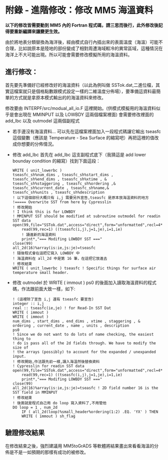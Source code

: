 # 附錄 - 進階修改：修改 MM5 海溫資料

**以下的修改皆需要動到 MM5 內的 Fortran 程式碼，請三思而後行，此外修改後記得要重新編譯來讓變更生效。**

由於將地表分類替換為海洋後，經由模式自行內插出來的表面溫度（海溫）可能不合理，比如說原本是陸地的部份變成了相對周遭海域較冷的異常區域，這種情況在海洋上不大可能出現。所以可能會需要修改模擬所用的海溫資料。

## 進行修改：

首先要先準備好已經修改好的海溫資料（以此為例叫做 SSTok.dat,二進位檔，其實這檔案就只是個格點數跟模式設定一樣的二維溫度分佈場），要準備這資料最簡單的方式就是拿原本模式輸出的的海溫資料來修改。

修改要由 INTERPF/src/modual_all_io.F 這裡開始。(供模式模擬用的海溫資料似乎是會出現在 MMINPUT 以及 LOWBDY 這兩個檔案裡面)
會需要修改裡面的 add_lbc 以及 outmodel 這兩個副程式

* 若手邊沒有海溫資料...
可以先在這檔案裡面加入一段程式碼讓它輸出 tseasfc 這個變數（應該是 Temperature - Sea Surface 的縮寫吧）再把這裡的值改成你想要的分佈情況。

* 修改 add_lbc
首先在 add_lbc 這支副程式底下（我猜這是 add lower bounday condition 的縮寫）找到下面這段：
    ```
    WRITE ( unit_lowerbc )
    tseasfc_sh%num_dims , tseasfc_sh%start_dims ,
    tseasfc_sh%end_dims , tseasfc_sh%xtime , &
    tseasfc_sh%staggering , tseasfc_sh%ordering ,&
    tseasfc_sh%current_date , tseasfc_sh%name,&
    tseasfc_sh%units , tseasfc_sh%description
    ! 以下這個部份大概只有 i,j 需要另外宣告,tseasfc 是原本放海溫資料的地方
    !===== Overwrite SST from here by Cypresslin
    ! 修改開始
    ! I think this is for LOWBDY
    ! MMINPUT SST should be modified at subroutine outmodel for readin SST data
    open(99,file="SSTok.dat",access="direct",form="unformatted",recl=4*ie*je,status="old")
        read(99,rec=1) ((tseasfc(i,j),j=1,je),i=1,ie)
        ! 讀進新的海溫資料
        print*,"=== Modifing LOWBDY SST ==="
    close(99)
    all_2d(16)%array(is:ie,js:je)=tseasfc
    ! 隨後程式會在這把它寫入 LOWBDY 中
    ! 海溫資料在 all_2d 中是第 16 筆，在這把它放進去
    ! 修改結束
    WRITE ( unit_lowerbc ) tseasfc ! Specific things for surface air temperature small header.
    ```

* 修改 outmodel
於 WRITE ( immout ) ps0 的後面加入讀取海溫資料的程式碼，作法跟前面大致一樣，如下:
    ```
    ! (這裡除了宣告 i,j 還有 tseasfc 要宣告)
    integer :: i,j
    real :: tseasfc(ie,je) ! for Read-In SST Dat
    WRITE ( immout )
    WRITE ( immout )
    num_dims , start_dims , end_dims , xtime , staggering , &
    ordering , current_date , name , units , description
    ps0
    ! Since we do not want to do lots of name checking, the easiest thing to
    ! do is pass all of the 2d fields through. We have to modify the size of
    ! the arrays (possibly) to account for the expanded / unexpanded input.
    ! 修改開始,作法跟先前一樣,讀入海溫然後替換資料
    ! Cypresslin for readin SST data
    open(99,file="SSTok.dat",access="direct",form="unformatted",recl=4*ie*je,status="old")
        read(99,rec=1) ((tseasfc(i,j),j=1,je),i=1,ie)
        print*,"=== Modifing LOWBDY SST ==="
    close(99)
    all_2d(16)%array(is:ie,js:je)=tseasfc ! 2D field number 16 is the SST field in MMINPUT
    ! 修改結束
    ! 後面就是程式自己用 do loop 寫入資料了,不用管他
    DO loop = 1 , num_2d
        IF ( all_2d(loop)%small_header%ordering(1:2) .EQ. 'YX' ) THEN
        WRITE ( immout ) sh_flag
    ```

## 驗證修改結果
在修改結束之後，強烈建議用 MM5toGrADS 等軟體將結果畫出來看看海溫的分佈是不是一如預期的那樣有成功的被修改。

